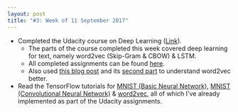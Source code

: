 ```yaml
---
layout: post
title: "#3: Week of 11 September 2017"
---
```


- Completed the Udacity course on Deep Learning ([Link](https://www.udacity.com/course/deep-learning--ud730)).
  - The parts of the course completed this week covered deep learning for text, namely word2vec (Skip-Gram & CBOW) & LSTM.
  - All completed assignments can be found [here](https://github.com/SuyashLakhotia/DeepLearningAssignments).
  - Also used [this blog post](http://mccormickml.com/2016/04/19/word2vec-tutorial-the-skip-gram-model/) and its [second part](http://mccormickml.com/2017/01/11/word2vec-tutorial-part-2-negative-sampling/) to understand word2vec better.
- Read the TensorFlow tutorials for [MNIST (Basic Neural Network)](https://www.tensorflow.org/get_started/mnist/beginners), [MNIST (Convolutional Neural Network)](https://www.tensorflow.org/get_started/mnist/pros) & [word2vec](https://www.tensorflow.org/tutorials/word2vec), all of which I've already implemented as part of the Udacity assignments.
